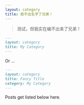 ```yaml
---
layout: category
title: 取不出名字了兄弟！
---
```

> 测试，但我实在编不出来了兄弟！

```md
---
layout: category
title: My Category
---
```

Or ...

```md
---
layout: category
title: Fancy Title
category: My Category
---
```

Posts get listed below here.
